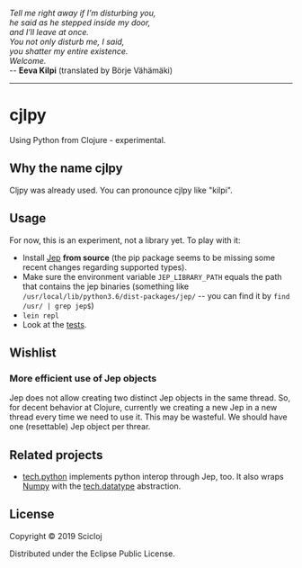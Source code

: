 *Tell me right away if I’m disturbing you,*  
*he said as he stepped inside my door,*  
*and I’ll leave at once.*  
*You not only disturb me, I said,*  
*you shatter my entire existence.*  
*Welcome.*  
 -- **Eeva Kilpi** (translated by Börje Vähämäki)

---

# cjlpy

Using Python from Clojure - experimental.

## Why the name cjlpy

Cljpy was already used. You can pronounce cjlpy like "kilpi".

## Usage

For now, this is an experiment, not a library yet. To play with it:

- Install [Jep](https://github.com/ninia/jep) **from source** (the pip package seems to be missing some recent changes regarding supported types).
- Make sure the environment variable `JEP_LIBRARY_PATH` equals the path that contains the jep binaries (something like `/usr/local/lib/python3.6/dist-packages/jep/` -- you can find it by `find /usr/ | grep jep$`)
- `lein repl`
- Look at the [tests](./test/cjlpy/core_test.clj).

## Wishlist

### More efficient use of Jep objects
Jep does not allow creating two distinct Jep objects in the same thread. So, for decent behavior at Clojure, currently we creating a new Jep in a new thread every time we need to use it. This may be wasteful. We should have one (resettable) Jep object per threar.

## Related projects

- [tech.python](https://github.com/techascent/tech.python) implements python interop through Jep, too. It also wraps [Numpy](https://www.numpy.org) with the [tech.datatype](https://github.com/techascent/tech.datatype) abstraction.

## License

Copyright © 2019 Scicloj

Distributed under the Eclipse Public License.
